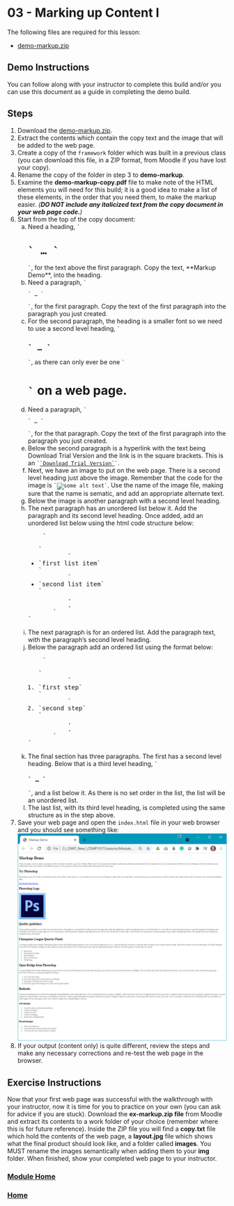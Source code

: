 # 03 - Marking up Content I
The following files are required for this lesson:

* [demo-markup.zip](files/demo-markup.zip)

## Demo Instructions
You can follow along with your instructor to complete this build and/or you can use this document as a guide in completing the demo build.

## Steps
1. Download the [demo-markup.zip](files/demo-markup.zip).
2. Extract the contents which contain the copy text and the image that will be added to the web page.
3.	Create a copy of the <code>framework</code> folder which was built in a previous class (you can download this file, in a ZIP format, from Moodle if you have lost your copy).
4.	Rename the copy of the folder in step 3 to **demo-markup**.
5.	Examine the **demo-markup-copy.pdf** file to make note of the HTML elements you will need for this build; it is a good idea to make a list of these elements, in the order that you need them, to make the markup easier. _(**DO NOT include any italicized text from the copy document in your web page code.**)_
6.	Start from the top of the copy document:<br>
    <ol type="a">
        <li>Need a heading, <code>`<h1>` … `</h1>`</code>, for the text above the first paragraph. Copy the text, **Markup Demo**, into the heading.</li>
        <li>Need a paragraph, <code>`<p>` … `</p>`</code>, for the first paragraph. Copy the text of the first paragraph into the paragraph you just created.</li>
        <li>For the second paragraph, the heading is a smaller font so we need to use a second level heading, <code>`<h2>` … `</h2>`</code>, as there can only ever be one <code>`<h1>`</code> on a web page.</li>
        <li>Need a paragraph, <code>`<p>` … `</p>`</code>, for the that paragraph. Copy the text of the first paragraph into the paragraph you just created.</li>
        <li>Below the second paragraph is a hyperlink with the text being Download Trial Version and the link is in the square brackets. This is an <code>`<a href="…add link url here …" target ="blank">`Download Trial Version`</a>`</code>.</li>
        <li>Next, we have an image to put on the web page. There is a second level heading just above the image. Remember that the code for the image is <code>`<img src="img/image file name" alt="some alt text" />`</code>. Use the name of the image file, making sure that the name is sematic, and add an appropriate alternate text.</li>
        <li>Below the image is another paragraph with a second level heading.</li>
        <li>The next paragraph has an unordered list below it. Add the paragraph and its second level heading. Once added, add an unordered list below using the html code structure below:<pre>
        `<ul>`
            `<li>`first list item`</li>`
            `<li>`second list item`</li>`
            .
            .
        `</ul>`</pre></li>
        <li>The next paragraph is for an ordered list. Add the paragraph text, with the paragraph’s second level heading.</li>
        <li>Below the paragraph add an ordered list using the format below:
        <pre>
        `<ol>`
            `<li>`first step`</li>`
            `<li>`second step`</li>`
            .
            .
        `</ol>`</pre></li>
        <li>The final section has three paragraphs. The first has a second level heading. Below that is a third level heading, <code>`<h3>` … `</h3>`</code>, and a list below it. As there is no set order in the list, the list will be an unordered list.</li>
        <li>The last list, with its third level heading, is completed using the same structure as in the step above.</li>
    </ol>
7. Save your web page and open the <code>index.html</code> file in your web browser and you should see something like:<br>
![lesson3_output.jpg](files/lesson3_output.jpg)
8.	If your output (content only) is quite different, review the steps and make any necessary corrections and re-test the web page in the browser.

## Exercise Instructions
Now that your first web page was successful with the walkthrough with your instructor, now it is time for you to practice on your own (you can ask for advice if you are stuck). Download the **ex-markup.zip file** from Moodle and extract its contents to a work folder of your choice (remember where this is for future reference). Inside the ZIP file you will find a **copy.txt** file which hold the contents of the web page, a **layout.jpg** file which shows what the final product should look like, and a folder called **images**. You MUST rename the images semantically when adding them to your **img** folder. When finished, show your completed web page to your instructor.

### [Module Home](../README.md)

### [Home](../../comp1017.md)
